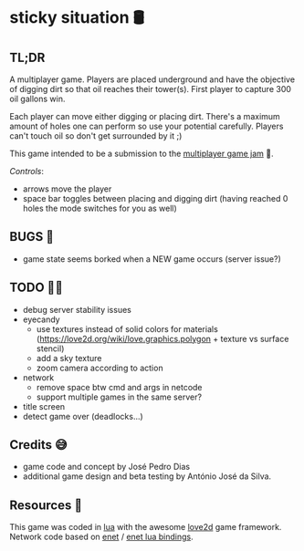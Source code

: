 # sticky situation 🛢

## TL;DR

A multiplayer game.
Players are placed underground and have the objective of digging dirt so that oil reaches their tower(s).
First player to capture 300 oil gallons win.

Each player can move either digging or placing dirt. There's a maximum amount of holes one can perform so
use your potential carefully.
Players can't touch oil so don't get surrounded by it ;)

This game intended to be a submission to the [multiplayer game jam](https://itch.io/jam/multiplayer-jam) 🤞.

_Controls_:

- arrows move the player
- space bar toggles between placing and digging dirt (having reached 0 holes the mode switches for you as well)

## BUGS 🐞

- game state seems borked when a NEW game occurs (server issue?)

## TODO 🧑‍🍳

- debug server stability issues
- eyecandy
  - use textures instead of solid colors for materials (https://love2d.org/wiki/love.graphics.polygon + texture vs surface stencil)
  - add a sky texture
  - zoom camera according to action
- network
  - remove space btw cmd and args in netcode
  - support multiple games in the same server?
- title screen
- detect game over (deadlocks...)

## Credits 😅

- game code and concept by José Pedro Dias
- additional game design and beta testing by António José da Silva.

## Resources 📖

This game was coded in [lua](http://www.lua.org/) with the awesome [love2d](https://love2d.org/) game framework.  
Network code based on [enet](http://enet.bespin.org/) / [enet lua bindings](https://leafo.net/lua-enet/).
